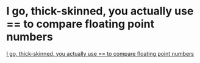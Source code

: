 # I go, thick-skinned, you actually use == to compare floating point numbers
[I go, thick-skinned, you actually use == to compare floating point numbers](https://aiwithcloud.com/2022/09/19/i_go_thick_skinned_you_actually_use__to_compare_floating_point_numbers/)